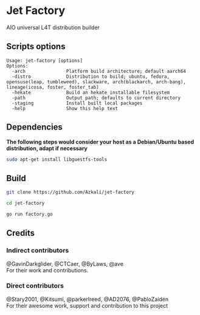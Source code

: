 # Jet Factory

AIO universal L4T distribution builder

## Scripts options

```
Usage: jet-factory [options]
Options:
  -arch               Platform build architecture; default aarch64
  -distro             Distribution to build; ubuntu, fedora, opensuse(leap, tumbleweed), slackware, arch(blackarch, arch-bang), lineage(icosa, foster, foster_tab)
  -hekate             Build an hekate installable filesystem
  -path               Output path; defaults to current directory
  -staging            Install built local packages
  -help               Show this help text
```

## Dependencies

**The following steps would consider your host as a Debian/Ubuntu based distribution, adapt if necessary**

```sh
sudo apt-get install libguestfs-tools
```

## Build

```sh
git clone https://github.com/Azkali/jet-factory
```

```sh
cd jet-factory
```

```sh
go run factory.go
```

## Credits

### Indirect contributors

@GavinDarkglider, @CTCaer, @ByLaws, @ave \
For their work and contributions.

### Direct contributors

@Stary2001, @Kitsumi, @parkerlreed, @AD2076, @PabloZaiden \
For their awesome work, support and contribution to this project
